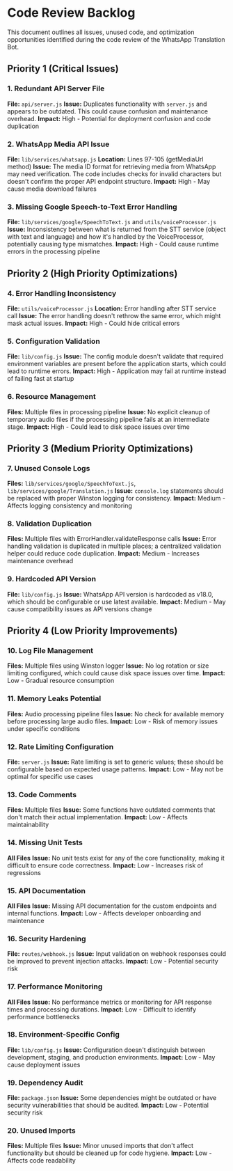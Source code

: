 # Code Review Backlog

This document outlines all issues, unused code, and optimization opportunities identified during the code review of the WhatsApp Translation Bot.

## Priority 1 (Critical Issues)

### 1. Redundant API Server File
**File:** `api/server.js`
**Issue:** Duplicates functionality with `server.js` and appears to be outdated. This could cause confusion and maintenance overhead.
**Impact:** High - Potential for deployment confusion and code duplication

### 2. WhatsApp Media API Issue
**File:** `lib/services/whatsapp.js`
**Location:** Lines 97-105 (getMediaUrl method)
**Issue:** The media ID format for retrieving media from WhatsApp may need verification. The code includes checks for invalid characters but doesn't confirm the proper API endpoint structure.
**Impact:** High - May cause media download failures

### 3. Missing Google Speech-to-Text Error Handling
**File:** `lib/services/google/SpeechToText.js` and `utils/voiceProcessor.js`
**Issue:** Inconsistency between what is returned from the STT service (object with text and language) and how it's handled by the VoiceProcessor, potentially causing type mismatches.
**Impact:** High - Could cause runtime errors in the processing pipeline

## Priority 2 (High Priority Optimizations)

### 4. Error Handling Inconsistency
**File:** `utils/voiceProcessor.js`
**Location:** Error handling after STT service call
**Issue:** The error handling doesn't rethrow the same error, which might mask actual issues.
**Impact:** High - Could hide critical errors

### 5. Configuration Validation
**File:** `lib/config.js`
**Issue:** The config module doesn't validate that required environment variables are present before the application starts, which could lead to runtime errors.
**Impact:** High - Application may fail at runtime instead of failing fast at startup

### 6. Resource Management
**Files:** Multiple files in processing pipeline
**Issue:** No explicit cleanup of temporary audio files if the processing pipeline fails at an intermediate stage.
**Impact:** High - Could lead to disk space issues over time

## Priority 3 (Medium Priority Optimizations)

### 7. Unused Console Logs
**Files:** `lib/services/google/SpeechToText.js`, `lib/services/google/Translation.js`
**Issue:** `console.log` statements should be replaced with proper Winston logging for consistency.
**Impact:** Medium - Affects logging consistency and monitoring

### 8. Validation Duplication
**Files:** Multiple files with ErrorHandler.validateResponse calls
**Issue:** Error handling validation is duplicated in multiple places; a centralized validation helper could reduce code duplication.
**Impact:** Medium - Increases maintenance overhead

### 9. Hardcoded API Version
**File:** `lib/config.js`
**Issue:** WhatsApp API version is hardcoded as v18.0, which should be configurable or use latest available.
**Impact:** Medium - May cause compatibility issues as API versions change

## Priority 4 (Low Priority Improvements)

### 10. Log File Management
**Files:** Multiple files using Winston logger
**Issue:** No log rotation or size limiting configured, which could cause disk space issues over time.
**Impact:** Low - Gradual resource consumption

### 11. Memory Leaks Potential
**Files:** Audio processing pipeline files
**Issue:** No check for available memory before processing large audio files.
**Impact:** Low - Risk of memory issues under specific conditions

### 12. Rate Limiting Configuration
**File:** `server.js`
**Issue:** Rate limiting is set to generic values; these should be configurable based on expected usage patterns.
**Impact:** Low - May not be optimal for specific use cases

### 13. Code Comments
**Files:** Multiple files
**Issue:** Some functions have outdated comments that don't match their actual implementation.
**Impact:** Low - Affects maintainability

### 14. Missing Unit Tests
**All Files**
**Issue:** No unit tests exist for any of the core functionality, making it difficult to ensure code correctness.
**Impact:** Low - Increases risk of regressions

### 15. API Documentation
**All Files**
**Issue:** Missing API documentation for the custom endpoints and internal functions.
**Impact:** Low - Affects developer onboarding and maintenance

### 16. Security Hardening
**File:** `routes/webhook.js`
**Issue:** Input validation on webhook responses could be improved to prevent injection attacks.
**Impact:** Low - Potential security risk

### 17. Performance Monitoring
**All Files**
**Issue:** No performance metrics or monitoring for API response times and processing durations.
**Impact:** Low - Difficult to identify performance bottlenecks

### 18. Environment-Specific Config
**File:** `lib/config.js`
**Issue:** Configuration doesn't distinguish between development, staging, and production environments.
**Impact:** Low - May cause deployment issues

### 19. Dependency Audit
**File:** `package.json`
**Issue:** Some dependencies might be outdated or have security vulnerabilities that should be audited.
**Impact:** Low - Potential security risk

### 20. Unused Imports
**Files:** Multiple files
**Issue:** Minor unused imports that don't affect functionality but should be cleaned up for code hygiene.
**Impact:** Low - Affects code readability